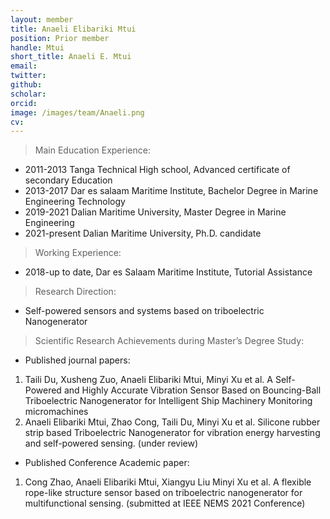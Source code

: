 ```yaml
---
layout: member
title: Anaeli Elibariki Mtui
position: Prior member
handle: Mtui
short_title: Anaeli E. Mtui
email: 
twitter: 
github: 
scholar:
orcid: 
image: /images/team/Anaeli.png
cv: 
---
```


> Main Education Experience:

- 2011-2013	Tanga Technical High school, Advanced certificate of secondary Education
- 2013-2017	Dar es salaam Maritime Institute, Bachelor Degree in Marine Engineering Technology 
- 2019-2021	Dalian Maritime University, Master Degree in Marine Engineering
- 2021-present Dalian Maritime University, Ph.D. candidate

> Working Experience:

- 2018-up to date, Dar es Salaam Maritime Institute, Tutorial Assistance

> Research Direction: 

- Self-powered sensors and systems based on triboelectric Nanogenerator

> Scientific Research Achievements during Master’s Degree Study:

- Published journal papers:

1. Taili Du, Xusheng Zuo, Anaeli Elibariki Mtui, Minyi Xu et al. A Self-Powered and Highly Accurate Vibration Sensor Based on Bouncing-Ball Triboelectric Nanogenerator for Intelligent Ship Machinery Monitoring micromachines
2. Anaeli Elibariki Mtui, Zhao Cong, Taili Du, Minyi Xu et al. Silicone rubber strip based Triboelectric Nanogenerator for vibration energy harvesting and self-powered sensing. (under review)

- Published Conference Academic paper:

1. Cong Zhao, Anaeli Elibariki Mtui, Xiangyu Liu Minyi Xu et al. A flexible rope-like structure sensor based on triboelectric nanogenerator for multifunctional sensing. (submitted at IEEE NEMS 2021 Conference)

